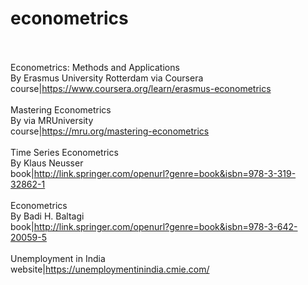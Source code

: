 # econometrics<br><br>

Econometrics: Methods and Applications<br>By Erasmus University Rotterdam via Coursera<br>course|https://www.coursera.org/learn/erasmus-econometrics<br><br>
Mastering Econometrics<br>By  via MRUniversity<br>course|https://mru.org/mastering-econometrics<br><br>
Time Series Econometrics<br>By Klaus Neusser<br>book|http://link.springer.com/openurl?genre=book&isbn=978-3-319-32862-1<br><br>
Econometrics<br>By Badi H. Baltagi<br>book|http://link.springer.com/openurl?genre=book&isbn=978-3-642-20059-5<br><br>
Unemployment in India<br>website|https://unemploymentinindia.cmie.com/<br><br>
